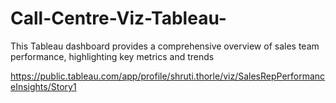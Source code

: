 # Call-Centre-Viz-Tableau-
This Tableau dashboard provides a comprehensive overview of sales team performance, highlighting key metrics and trends

https://public.tableau.com/app/profile/shruti.thorle/viz/SalesRepPerformanceInsights/Story1
